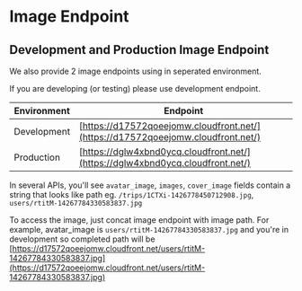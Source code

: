 
# Image Endpoint

## Development and Production Image Endpoint

We also provide 2 image endpoints using in seperated environment.

If you are developing (or testing) please use development endpoint.

Environment | Endpoint
---------  | -----------
Development | [https://d17572qoeejomw.cloudfront.net/](https://d17572qoeejomw.cloudfront.net/)
Production | [https://dglw4xbnd0ycq.cloudfront.net/](https://dglw4xbnd0ycq.cloudfront.net/)

In several APIs, you'll see `avatar_image`, `images`, `cover_image` fields contain a string that looks like path
eg. `/trips/1CTXi-1426778450712908.jpg`, `users/rtitM-14267784330583837.jpg` 

To access the image, just concat image endpoint with image path. For example, avatar_image is `users/rtitM-14267784330583837.jpg` and you're in development
so completed path will be [https://d17572qoeejomw.cloudfront.net/users/rtitM-14267784330583837.jpg](https://d17572qoeejomw.cloudfront.net/users/rtitM-14267784330583837.jpg)
